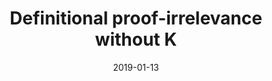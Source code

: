 ---
date: 2019-01-13
authors: Gaëtan Gilbert, Jesper Cockx, Matthieu Sozeau, and Nicolas Tabareau
title: 'Definitional proof-irrelevance without K'
description: In the Proceedings of the ACM on Programming Languages, POPL 2019
pdf: /files/definitional-proof-irrelevance-without-K.pdf
---